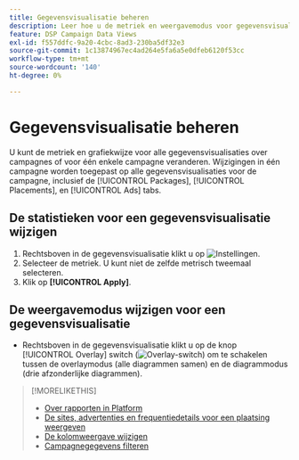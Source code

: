 ```yaml
---
title: Gegevensvisualisatie beheren
description: Leer hoe u de metriek en weergavemodus voor gegevensvisualisatie wijzigt.
feature: DSP Campaign Data Views
exl-id: f557ddfc-9a20-4cbc-8ad3-230ba5df32e3
source-git-commit: 1c13874967ec4ad264e5fa6a5e0dfeb6120f53cc
workflow-type: tm+mt
source-wordcount: '140'
ht-degree: 0%

---
```


# Gegevensvisualisatie beheren

U kunt de metriek en grafiekwijze voor alle gegevensvisualisaties over campagnes of voor één enkele campagne veranderen. Wijzigingen in één campagne worden toegepast op alle gegevensvisualisaties voor de campagne, inclusief de [!UICONTROL Packages], [!UICONTROL Placements], en [!UICONTROL Ads] tabs.

## De statistieken voor een gegevensvisualisatie wijzigen

1. Rechtsboven in de gegevensvisualisatie klikt u op ![Instellingen](/help/dsp/assets/settings-chart.png).
1. Selecteer de metriek.
U kunt niet de zelfde metrisch tweemaal selecteren.
1. Klik op **[!UICONTROL Apply]**.

## De weergavemodus wijzigen voor een gegevensvisualisatie

* Rechtsboven in de gegevensvisualisatie klikt u op de knop [!UICONTROL Overlay] switch (![Overlay-switch](/help/dsp/assets/overlay.png)) om te schakelen tussen de overlaymodus (alle diagrammen samen) en de diagrammodus (drie afzonderlijke diagrammen).

>[!MORELIKETHIS]
>
>* [Over rapporten in Platform](campaign-reports-about.md)
>* [De sites, advertenties en frequentiedetails voor een plaatsing weergeven](placement-details-view.md)
>* [De kolomweergave wijzigen](column-view-change.md)
>* [Campagnegegevens filteren](campaign-data-filter.md)

